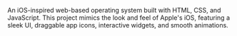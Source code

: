 An iOS-inspired web-based operating system built with HTML, CSS, and JavaScript. This project mimics the look and feel of Apple's iOS, featuring a sleek UI, draggable app icons, interactive widgets, and smooth animations.
